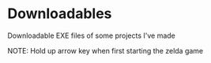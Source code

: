 # Downloadables
Downloadable EXE files of some projects  I've made

NOTE: Hold up arrow key when first starting the zelda game
